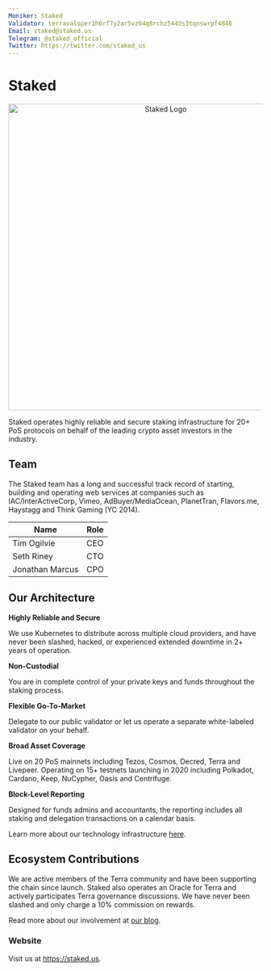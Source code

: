 ```yaml
---
Moniker: Staked
Validator: terravaloper1h6rf7y2ar5vz64q8rchz5443s3tqnswrpf4846
Email: staked@staked.us
Telegram: @staked_official
Twitter: https://twitter.com/staked_us
---
```


# Staked

<p align="center">
     <img width="608" alt="Staked Logo" src="https://user-images.githubusercontent.com/3753783/80396377-8a8f6200-8882-11ea-9859-8518f5cfdc7d.png">
</p>

Staked operates highly reliable and secure staking infrastructure for 20+ PoS protocols on behalf of the leading crypto asset investors in the industry.

## Team

The Staked team has a long and successful track record of starting, building and operating web services at companies such as IAC/InterActiveCorp, Vimeo, AdBuyer/MediaOcean, PlanetTran, Flavors.me, Haystagg and Think Gaming (YC 2014).

| Name      | Role           |
| --------- | -------------- |
| Tim Ogilvie    | CEO     |
| Seth Riney   | CTO     |
| Jonathan Marcus   | CPO     |

## Our Architecture

**Highly Reliable and Secure**

We use Kubernetes to distribute across multiple cloud providers, and have never been slashed, hacked, or experienced extended downtime in 2+ years of operation.

**Non-Custodial**

You are in complete control of your private keys and funds throughout the staking process.

**Flexible Go-To-Market**

Delegate to our public validator or let us operate a separate white-labeled validator on your behalf.

**Broad Asset Coverage**

Live on 20 PoS mainnets including Tezos, Cosmos, Decred, Terra and Livepeer. Operating on 15+ testnets launching in 2020 including Polkadot, Cardano, Keep, NuCypher, Oasis and Centrifuge.

**Block-Level Reporting**

Designed for funds admins and accountants, the reporting includes all staking and delegation transactions on a calendar basis.

Learn more about our technology infrastructure [here](https://staked.us/technology/).

## Ecosystem Contributions

We are active members of the Terra community and have been supporting the chain since launch. Staked also operates an Oracle for Terra and actively participates Terra governance discussions. We have never been slashed and only charge a 10% commission on rewards.

Read more about our involvement at [our blog](https://blog.staked.us/blog).

### Website

Visit us at https://staked.us.
